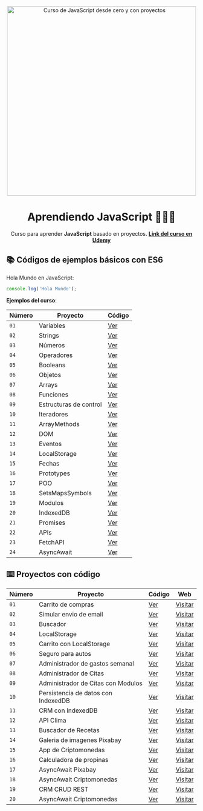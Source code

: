<div align="center">

<img alt="Curso de JavaScript desde cero y con proyectos" src="https://res.cloudinary.com/dozvvpar9/image/upload/v1699231920/js-modern-course/course-cover_ko9zas.jpg" width="500" />

# Aprendiendo JavaScript 👨🏻‍💻

Curso para aprender **JavaScript** basado en proyectos.
**[Link del curso en Udemy](https://www.udemy.com/course/javascript-moderno-guia-definitiva-construye-10-proyectos/?kw=javascript+moderno&src=sac)**
</div>

## 📚 Códigos de ejemplos básicos con ES6

Hola Mundo en JavaScript:

```javascript
console.log('Hola Mundo');
```
**Ejemplos del curso**:

| Número | Proyecto | Código |
| --- | --- | --- |
| `01` | Variables | [Ver](examples/variables.js) |
| `02` | Strings | [Ver](examples/strings.js) |
| `03` | Números | [Ver](examples/numbers.js) |
| `04` | Operadores | [Ver](examples/operators.js) |
| `05` | Booleans | [Ver](examples/booleans.js) |
| `06` | Objetos | [Ver](examples/objects.js) |
| `07` | Arrays | [Ver](examples/arrays.js) |
| `08` | Funciones | [Ver](examples/functions.js) |
| `09` | Estructuras de control| [Ver](examples/control_structures.js) |
| `10` | Iteradores | [Ver](examples/) |
| `11` | ArrayMethods | [Ver](examples/) |
| `12` | DOM | [Ver](examples/) |
| `13` | Eventos | [Ver](examples/) |
| `14` | LocalStorage | [Ver](examples/) |
| `15` | Fechas | [Ver](examples/) |
| `16` | Prototypes | [Ver](examples/) |
| `17` | POO | [Ver](examples/) |
| `18` | SetsMapsSymbols | [Ver](examples/) |
| `19` | Modulos | [Ver](examples/) |
| `20` | IndexedDB | [Ver](examples/) |
| `21` | Promises | [Ver](examples/) |
| `22` | APIs | [Ver](examples/) |
| `23` | FetchAPI | [Ver](examples/) |
| `24` | AsyncAwait | [Ver](examples/) |

## ⌨️ Proyectos con código

| Número | Proyecto | Código | Web |
| --- | --- | --- | --- |
| `01` | Carrito de compras | [Ver]() | [Visitar]() |
| `02` | Simular envio de email | [Ver]() | [Visitar]() |
| `03` | Buscador | [Ver]() | [Visitar]() |
| `04` | LocalStorage | [Ver]() | [Visitar]() |
| `05` | Carrito con LocalStorage | [Ver]() | [Visitar]() |
| `06` | Seguro para autos | [Ver]() | [Visitar]() |
| `07` | Administrador de gastos semanal| [Ver]() | [Visitar]() |
| `08` | Administrador de Citas | [Ver]() | [Visitar]() |
| `09` | Administrador de Citas con Modulos | [Ver]() | [Visitar]() |
| `10` | Persistencia de datos con IndexedDB | [Ver]() | [Visitar]() |
| `11` | CRM con IndexedDB | [Ver]() | [Visitar]() |
| `12` | API Clima | [Ver]() | [Visitar]() |
| `13` | Buscador de Recetas | [Ver]() | [Visitar]() |
| `14` | Galeria de imagenes Pixabay | [Ver]() | [Visitar]() |
| `15` | App de Criptomonedas | [Ver]() | [Visitar]() |
| `16` | Calculadora de propinas | [Ver]() | [Visitar]() |
| `17` | AsyncAwait Pixabay | [Ver]() | [Visitar]() |
| `18` | AsyncAwait Criptomonedas | [Ver]() | [Visitar]() |
| `19` | CRM CRUD REST | [Ver]() | [Visitar]() |
| `20` | AsyncAwait Criptomonedas | [Ver]() | [Visitar]() |
